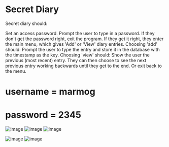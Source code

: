 # Secret Diary
Secret diary should:

Set an access password.
Prompt the user to type in a password.
If they don't get the password right, exit the program.
If they get it right, they enter the main menu, which gives 'Add' or 'View' diary entries.
Choosing 'add' should:
Prompt the user to type the entry and store it in the database with the timestamp as the key.
Choosing 'view' should:
Show the user the previous (most recent) entry.
They can then choose to see the next previous entry working backwards until they get to the end. Or exit back to the menu.

# username = marmog
# password = 2345
![image](https://github.com/mmogers/python_study_62/assets/86738043/ef5907a8-b8ac-4dfd-bdd0-4485fded9dea)
![image](https://github.com/mmogers/python_study_62/assets/86738043/a0f81985-0c62-4bc9-90ae-ccd885ecb904)
![image](https://github.com/mmogers/python_study_62/assets/86738043/8600df61-b580-4027-9528-c319a18b3154)

![image](https://github.com/mmogers/python_study_62/assets/86738043/9f1ab801-9ce4-42bb-bc4e-28ce67f1e491)
![image](https://github.com/mmogers/python_study_62/assets/86738043/ac8a1888-ee47-40c2-8077-1708450a4d4b)



